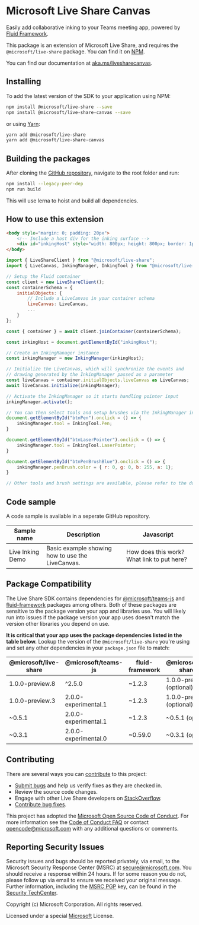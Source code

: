 # Microsoft Live Share Canvas

Easily add collaborative inking to your Teams meeting app, powered by [Fluid Framework](https://fluidframework.com/).

This package is an extension of Microsoft Live Share, and requires the `@microsoft/live-share` package. You can find it on [NPM](https://www.npmjs.com/package/@microsoft/live-share).

You can find our documentation at [aka.ms/livesharecanvas](https://aka.ms/livesharecanvas).

## Installing

To add the latest version of the SDK to your application using NPM:

```bash
npm install @microsoft/live-share --save
npm install @microsoft/live-share-canvas --save
```

or using [Yarn](https://yarnpkg.com/):

```bash
yarn add @microsoft/live-share
yarn add @microsoft/live-share-canvas
```

## Building the packages

After cloning the [GitHub repository](https://www.github.com/microsoft/live-share-sdk), navigate to the root folder and run:

```bash
npm install --legacy-peer-dep
npm run build
```

This will use lerna to hoist and build all dependencies.

## How to use this extension

```html
<body style="margin: 0; padding: 20px">
    <!-- Include a host div for the inking surface -->
    <div id="inkingHost" style="width: 800px; height: 800px; border: 1px solid black"></div>
</body>
```

```javascript
import { LiveShareClient } from "@microsoft/live-share";
import { LiveCanvas, InkingManager, InkingTool } from "@microsoft/live-share-canvas";

// Setup the Fluid container
const client = new LiveShareClient();
const containerSchema = {
    initialObjects: {
        // Include a LiveCanvas in your container schema
        liveCanvas: LiveCancas,
        ...
    }
};

const { container } = await client.joinContainer(containerSchema);

const inkingHost = document.getElementById("inkingHost");

// Create an InkingManager instance
const inkingManager = new InkingManager(inkingHost);

// Initialize the LiveCanvas, which will synchronize the events and
// drawing generated by the InkingManager passed as a parameter
const liveCanvas = container.initialObjects.liveCanvas as LiveCanvas;
await liveCanvas.initialize(inkingManager);

// Activate the InkingManager so it starts handling pointer input
inkingManager.activate();

// You can then select tools and setup brushes via the InkingManager instance
document.getElementById("btnPen").onclick = () => {
    inkingManager.tool = InkingTool.Pen;
}

document.getElementById("btnLaserPointer").onclick = () => {
    inkingManager.tool = InkingTool.LaserPointer;
}

document.getElementById("btnPenBrushBlue").onclick = () => {
    inkingManager.penBrush.color = { r: 0, g: 0, b: 255, a: 1};
}

// Other tools and brush settings are available, please refer to the documentation at https://aka.ms/livesharecanvas
```

## Code sample

A code sample is available in a seperate GitHub repository.

| Sample name | Description | Javascript |
| -- | -- | -- |
| Live Inking Demo | Basic example showing how to use the LiveCanvas. | How does this work? What link to put here? |

## Package Compatibility

The Live Share SDK contains dependencies for [@microsoft/teams-js](https://www.npmjs.com/package/@microsoft/teams-js) and [fluid-framework](https://www.npmjs.com/package/fluid-framework) packages among others. Both of these packages are sensitive to the package version your app and libraries use. You will likely run into issues if the package version your app uses doesn't match the version other libraries you depend on use.

**It is critical that your app uses the package dependencies listed in the table below.** Lookup the version of the `@microsoft/live-share` you're using and set any other dependencies in your `package.json` file to match:

| @microsoft/live-share | @microsoft/teams-js  | fluid-framework | @microsoft/live-share-\*   | @fluidframework/azure-client | @microsoft/TeamsFx              | @microsoft/TeamsFx-react        |
| --------------------- | -------------------- | --------------- | -------------------------- | ---------------------------- | ------------------------------- | ------------------------------- |
| 1.0.0-preview.8       | ^2.5.0               | ~1.2.3          | 1.0.0-preview.8 (optional) | ~1.0.2 (optional)            | ^2.5.0 (optional)               | ^2.5.0 (optional)               |
| 1.0.0-preview.3       | 2.0.0-experimental.1 | ~1.2.3          | 1.0.0-preview.3 (optional) | ~1.0.2 (optional)            | 2.0.0-experimental.0 (optional) | 2.0.0-experimental.0 (optional) |
| ~0.5.1                | 2.0.0-experimental.1 | ~1.2.3          | ~0.5.1 (optional)          | ~1.0.2 (optional)            | 2.0.0-experimental.0 (optional) | 2.0.0-experimental.0 (optional) |
| ~0.3.1                | 2.0.0-experimental.0 | ~0.59.0         | ~0.3.1 (optional)          | ~0.59.0 (optional)           | 2.0.0-experimental.0 (optional) | 2.0.0-experimental.0 (optional) |

## Contributing

There are several ways you can [contribute](../../CONTRIBUTING.md) to this project:

- [Submit bugs](https://github.com/microsoft/live-share-sdk/issues) and help us verify fixes as they are checked in.
- Review the source code changes.
- Engage with other Live Share developers on [StackOverflow](https://stackoverflow.com/questions/tagged/live-share).
- [Contribute bug fixes](../../CONTRIBUTING.md).

This project has adopted the [Microsoft Open Source Code of Conduct](https://opensource.microsoft.com/codeofconduct/). For more information see the [Code of Conduct FAQ](https://opensource.microsoft.com/codeofconduct/faq/) or contact opencode@microsoft.com with any additional questions or comments.

## Reporting Security Issues

Security issues and bugs should be reported privately, via email, to the Microsoft Security Response Center (MSRC) at secure@microsoft.com. You should receive a response within 24 hours. If for some reason you do not, please follow up via email to ensure we received your original message. Further information, including the [MSRC PGP](https://technet.microsoft.com/en-us/security/dn606155) key, can be found in the [Security TechCenter](https://technet.microsoft.com/en-us/security/default).

Copyright (c) Microsoft Corporation. All rights reserved.

Licensed under a special [Microsoft](../../LICENSE) License.
